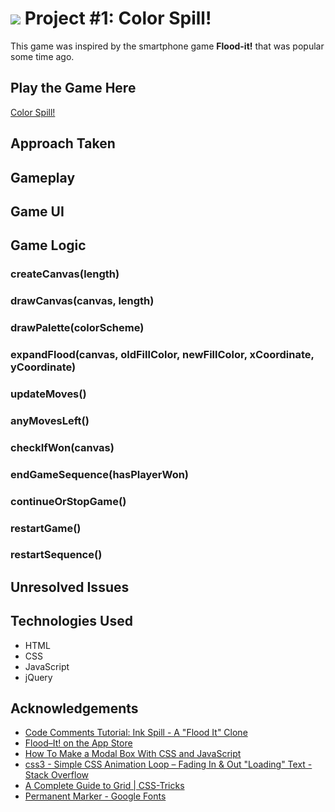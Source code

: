 # ![](https://ga-dash.s3.amazonaws.com/production/assets/logo-9f88ae6c9c3871690e33280fcf557f33.png) Project #1: Color Spill!

This game was inspired by the smartphone game **Flood-it!** that was popular some time ago.

## Play the Game Here

[Color Spill!](https://limjiechao.github.io/project-1/)

## Approach Taken

<!--User stories-->

## Gameplay

## Game UI

## Game Logic

### createCanvas(length)

### drawCanvas(canvas, length)

### drawPalette(colorScheme)

### expandFlood(canvas, oldFillColor, newFillColor, xCoordinate, yCoordinate)

### updateMoves()

### anyMovesLeft()

### checkIfWon(canvas)

### endGameSequence(hasPlayerWon)

### continueOrStopGame()

### restartGame()

### restartSequence()

## Unresolved Issues

## Technologies Used

- HTML
- CSS
- JavaScript
- jQuery

## Acknowledgements
- [Code Comments Tutorial: Ink Spill - A "Flood It" Clone](http://inventwithpython.com/blog/2010/09/09/code-comments-tutorial-ink-spill-a-flood-it-clone/)
- [Flood–It! on the App Store](https://itunes.apple.com/sg/app/flood-it/id476943146?mt=8)
- [How To Make a Modal Box With CSS and JavaScript](https://www.w3schools.com/howto/howto_css_modals.asp)
- [css3 - Simple CSS Animation Loop – Fading In & Out "Loading" Text - Stack Overflow](https://stackoverflow.com/questions/23985018/simple-css-animation-loop-fading-in-out-loading-text)
- [A Complete Guide to Grid | CSS-Tricks](https://css-tricks.com/snippets/css/complete-guide-grid/)
- [Permanent Marker - Google Fonts](https://fonts.google.com/specimen/Permanent+Marker)